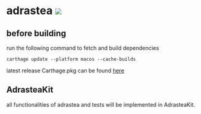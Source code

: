 # adrastea [![](https://img.shields.io/badge/license-Apache_License_2.0-lightgrey.svg)](https://github.com/nextmooncoin/adrastea/blob/develop/LICENSE) 

## before building

run the following command to fetch and build dependencies
```
carthage update --platform macos --cache-builds
```
latest release Carthage.pkg can be found [here](https://github.com/Carthage/Carthage/releases)

## AdrasteaKit

all functionalities of adrastea and tests will be implemented in AdrasteaKit. 
